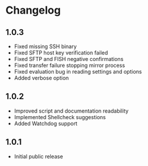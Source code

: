 # Changelog

## 1.0.3

- Fixed missing SSH binary
- Fixed SFTP host key verification failed
- Fixed SFTP and FISH negative confirmations
- Fixed transfer failure stopping mirror process
- Fixed evaluation bug in reading settings and options
- Added verbose option

## 1.0.2

- Improved script and documentation readability
- Implemented Shellcheck suggestions
- Added Watchdog support

## 1.0.1

- Initial public release
